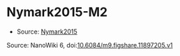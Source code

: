 <a name="material" />

# Nymark2015-M2
<script type="application/ld+json">
  {
    "@context": "https://schema.org/",
    "@type": "ChemicalSubstance",
    "@id": "https://egonw.github.io/nanowiki/nanowiki410.html#material",
    "http://purl.org/dc/terms/conformsTo":
      {
        "@type": "CreativeWork",
        "@id": "https://bioschemas.org/profiles/ChemicalSubstance/0.4-RELEASE/"
      },
    "identfier": "410",
    "name": "Nymark2015-M2",
    "url": "https://egonw.github.io/nanowiki/nanowiki410.html#material",
    "sameAs": "http://127.0.0.1/mediawiki/index.php/Special:URIResolver/Nymark2015-2DM2"
  }
</script>


* Source: [Nymark2015](Nymark2015.md)


Source: NanoWiki 6, doi:[10.6084/m9.figshare.11897205.v1](https://doi.org/10.6084/m9.figshare.11897205.v1)
